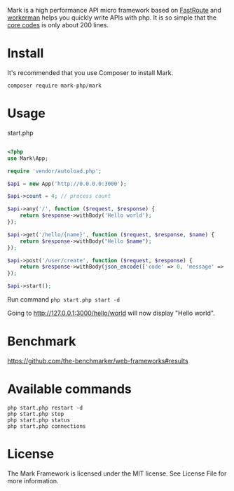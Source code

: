 Mark is a high performance API micro framework based on [FastRoute](https://github.com/nikic/FastRoute) and [workerman](https://github.com/walkor/workerman) helps you quickly write APIs with php. It is so simple that the [core codes](https://github.com/passwalls/mark/blob/master/src/App.php) is only about 200 lines.

# Install
It's recommended that you use Composer to install Mark.

`composer require mark-php/mark`

# Usage
start.php
```php

<?php
use Mark\App;

require 'vendor/autoload.php';

$api = new App('http://0.0.0.0:3000');

$api->count = 4; // process count

$api->any('/', function ($request, $response) {
    return $response->withBody('Hello world');
});

$api->get('/hello/{name}', function ($request, $response, $name) {
    return $response->withBody("Hello $name");
});

$api->post('/user/create', function ($request, $response) {
    return $response->withBody(json_encode(['code' => 0, 'message' => 'ok']));
});

$api->start();
```

Run command `php start.php start -d` 

Going to http://127.0.0.1:3000/hello/world will now display "Hello world".

# Benchmark
https://github.com/the-benchmarker/web-frameworks#results

# Available commands
```
php start.php restart -d
php start.php stop
php start.php status
php start.php connections
```

# License
The Mark Framework is licensed under the MIT license. See License File for more information.
